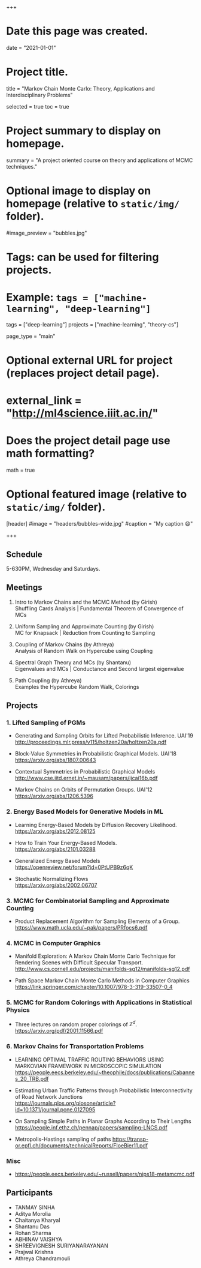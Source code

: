 +++
# Date this page was created.
date = "2021-01-01"

# Project title.
title = "Markov Chain Monte Carlo: Theory, Applications and Interdisciplinary Problems"

selected = true
toc = true



# Project summary to display on homepage.
summary = "A project oriented course on theory and applications of MCMC techniques."

# Optional image to display on homepage (relative to `static/img/` folder).
#image_preview = "bubbles.jpg"

# Tags: can be used for filtering projects.
# Example: `tags = ["machine-learning", "deep-learning"]`
tags = ["deep-learning"]
projects = ["machine-learning", "theory-cs"]


page_type = "main"

# Optional external URL for project (replaces project detail page).
# external_link = "http://ml4science.iiit.ac.in/"

# Does the project detail page use math formatting?
math = true

# Optional featured image (relative to `static/img/` folder).
[header]
#image = "headers/bubbles-wide.jpg"
#caption = "My caption :smile:"

+++


## Schedule

5-630PM, Wednesday and Saturdays.

## Meetings

1. Intro to Markov Chains and the MCMC Method  (by Girish)  
   Shuffling Cards Analysis | Fundamental Theorem of Convergence of MCs 

2. Uniform Sampling and Approximate Counting (by Girish)  
   MC for Knapsack | Reduction from Counting to Sampling

3. Coupling of Markov Chains (by Athreya)  
   Analysis of Random Walk on Hypercube using Coupling  
   
4. Spectral Graph Theory and MCs (by Shantanu)  
   Eigenvalues and MCs | Conductance and Second largest eigenvalue

5. Path Coupling (by Athreya)  
   Examples the Hypercube Random Walk, Colorings



## Projects




### 1. Lifted Sampling of PGMs


- Generating and Sampling Orbits for Lifted Probabilistic Inference. UAI'19  
  http://proceedings.mlr.press/v115/holtzen20a/holtzen20a.pdf

- Block-Value Symmetries in Probabilistic Graphical Models. UAI'18  
  https://arxiv.org/abs/1807.00643

- Contextual Symmetries in Probabilistic Graphical Models  
  http://www.cse.iitd.ernet.in/~mausam/papers/ijcai16b.pdf

- Markov Chains on Orbits of Permutation Groups. UAI'12  
  https://arxiv.org/abs/1206.5396



### 2. Energy Based Models for Generative Models in ML

- Learning Energy-Based Models by Diffusion Recovery Likelihood.  
  https://arxiv.org/abs/2012.08125

- How to Train Your Energy-Based Models.  
  https://arxiv.org/abs/2101.03288

- Generalized Energy Based Models  
  https://openreview.net/forum?id=0PtUPB9z6qK

- Stochastic Normalizing Flows  
  https://arxiv.org/abs/2002.06707


### 3. MCMC for Combinatorial Sampling and Approximate Counting

- Product Replacement Algorithm for Sampling Elements of a Group.
  https://www.math.ucla.edu/~pak/papers/PRfocs6.pdf




### 4. MCMC in Computer Graphics

- Manifold Exploration: A Markov Chain Monte Carlo Technique for Rendering Scenes with Difficult Specular Transport.
  http://www.cs.cornell.edu/projects/manifolds-sg12/manifolds-sg12.pdf

- Path Space Markov Chain Monte Carlo Methods in Computer Graphics  
  https://link.springer.com/chapter/10.1007/978-3-319-33507-0_4


### 5. MCMC for Random Colorings with Applications in Statistical Physics

- Three lectures on random proper colorings of $\mathbb Z^d$.  
  https://arxiv.org/pdf/2001.11566.pdf    


### 6. Markov Chains for Transportation Problems

- LEARNING OPTIMAL TRAFFIC ROUTING BEHAVIORS USING MARKOVIAN FRAMEWORK IN MICROSCOPIC SIMULATION  
  https://people.eecs.berkeley.edu/~theophile/docs/publications/Cabannes_20_TRB.pdf

- Estimating Urban Traffic Patterns through Probabilistic Interconnectivity of Road Network Junctions  
  https://journals.plos.org/plosone/article?id=10.1371/journal.pone.0127095

- On Sampling Simple Paths in Planar Graphs According to Their Lengths
  https://people.inf.ethz.ch/pennap/papers/sampling-LNCS.pdf

- Metropolis-Hastings sampling of paths
  https://transp-or.epfl.ch/documents/technicalReports/FloeBier11.pdf


### Misc

- https://people.eecs.berkeley.edu/~russell/papers/nips18-metamcmc.pdf


## Participants

- TANMAY SINHA
- Aditya Morolia
- Chaitanya Kharyal
- Shantanu Das
- Rohan Sharma
- ABHINAV VAISHYA
- SHREEVIGNESH SURIYANARAYANAN
- Prajwal Krishna
- Athreya Chandramouli

